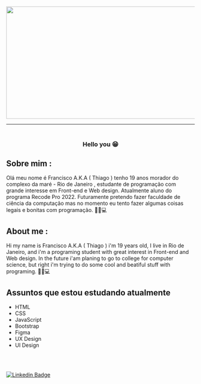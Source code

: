 <h4 align="center">
  <img width="600" height="300" src="https://user-images.githubusercontent.com/85837405/174074198-fb83f539-c5a9-43d0-bdda-d9891b16ee86.gif">

<hr>
  
</h4>


<h3 align="center">  <br>
Hello you 😁​
<br>

</h3>

## Sobre mim :

Olá meu nome é Francisco A.K.A ( Thiago ) tenho 19 anos morador do complexo da maré - Rio de Janeiro , estudante de programação com grande interesse em Front-end e Web design. Atualmente aluno do programa Recode Pro 2022. Futuramente pretendo fazer faculdade de ciência da computação mas no momento eu tento fazer algumas coisas legais e bonitas com programação. 👨‍🎓💻

## About me :

Hi my name is Francisco A.K.A ( Thiago ) i'm 19 years old, I live in Rio de Janeiro, and i'm a programing student with great interest in Front-end and Web design. In the future i'am planing to go to college for computer science, but right i'm trying to do some cool and beatiful stuff with programing. 👨‍🎓💻


## Assuntos que estou estudando atualmente 

- HTML
- CSS
- JavaScript
- Bootstrap
- Figma
- UX Design
- UI Design

<br>
<br>

[![Linkedin Badge](https://img.shields.io/badge/-Linkedin-blue?style=for-the-badge&logo=Linkedin&logoColor=white&link=https://github.com/CiscoFran10)](www.linkedin.com/in/francisco-th-rodrigues)
  

